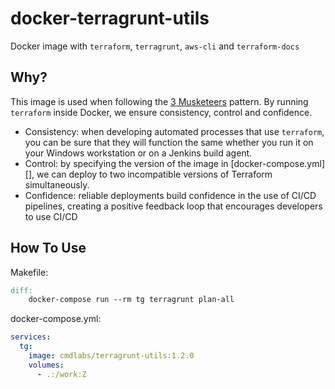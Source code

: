 # docker-terragrunt-utils

Docker image with `terraform`, `terragrunt`, `aws-cli` and `terraform-docs`

## Why?

This image is used when following the [3 Musketeers] pattern. By running `terraform` inside Docker, we ensure consistency, control and confidence.

  * Consistency: when developing automated processes that use `terraform`, you can be sure that they will function the same whether you run it on your Windows workstation or on a Jenkins build agent.
  * Control: by specifying the version of the image in [docker-compose.yml][], we can deploy to two incompatible versions of Terraform simultaneously.
  * Confidence: reliable deployments build confidence in the use of CI/CD pipelines, creating a positive feedback loop that encourages developers to use CI/CD

[3 Musketeers]: https://3musketeers.io/


## How To Use

Makefile:
```Makefile
diff:
	docker-compose run --rm tg terragrunt plan-all
```

docker-compose.yml:
```yaml
services:
  tg:
    image: cmdlabs/terragrunt-utils:1.2.0
    volumes:
      - .:/work:Z
```
